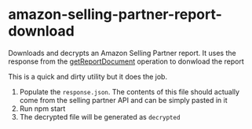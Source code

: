 # amazon-selling-partner-report-download
Downloads and decrypts an Amazon Selling Partner report. It uses the response from the [getReportDocument](https://developer-docs.amazon.com/sp-api/docs/reports-api-v2020-09-01-reference#get-reports2020-09-04documentsreportdocumentid) operation to donwload the report

This is a quick and dirty utility but it does the job.

1. Populate the `response.json`. The contents of this file should actually come from the selling partner API and can be simply pasted in it
1. Run npm start
1. The decrypted file will be generated as `decrypted`
